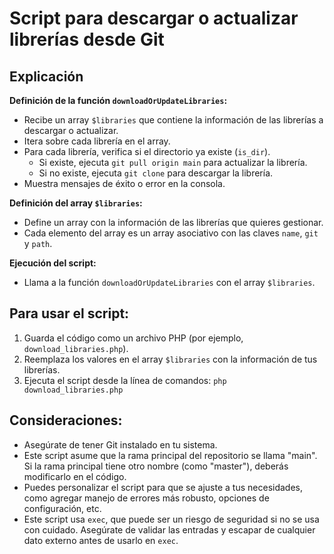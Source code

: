 # Script para descargar o actualizar librerías desde Git

## Explicación

**Definición de la función `downloadOrUpdateLibraries`:**

* Recibe un array `$libraries` que contiene la información de las librerías a descargar o actualizar.
* Itera sobre cada librería en el array.
* Para cada librería, verifica si el directorio ya existe (`is_dir`).
    * Si existe, ejecuta `git pull origin main` para actualizar la librería.
    * Si no existe, ejecuta `git clone` para descargar la librería.
* Muestra mensajes de éxito o error en la consola.

**Definición del array `$libraries`:**

* Define un array con la información de las librerías que quieres gestionar.
* Cada elemento del array es un array asociativo con las claves `name`, `git` y `path`.

**Ejecución del script:**

* Llama a la función `downloadOrUpdateLibraries` con el array `$libraries`.

## Para usar el script:

1. Guarda el código como un archivo PHP (por ejemplo, `download_libraries.php`).
2. Reemplaza los valores en el array `$libraries` con la información de tus librerías.
3. Ejecuta el script desde la línea de comandos: `php download_libraries.php`

## Consideraciones:

* Asegúrate de tener Git instalado en tu sistema.
* Este script asume que la rama principal del repositorio se llama "main". Si la rama principal tiene otro nombre (como "master"), deberás modificarlo en el código.
* Puedes personalizar el script para que se ajuste a tus necesidades, como agregar manejo de errores más robusto, opciones de configuración, etc.
* Este script usa `exec`, que puede ser un riesgo de seguridad si no se usa con cuidado. Asegúrate de validar las entradas y escapar de cualquier dato externo antes de usarlo en `exec`.